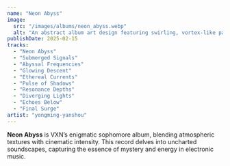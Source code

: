 ```yaml
---
name: "Neon Abyss"
image:
  src: "/images/albums/neon_abyss.webp"
  alt: "An abstract album art design featuring swirling, vortex-like patterns with glowing yellow highlights set against a deep black background, evoking a mysterious and dynamic aesthetic."
publishDate: 2025-02-15
tracks:
  - "Neon Abyss"
  - "Submerged Signals"
  - "Abyssal Frequencies"
  - "Glowing Descent"
  - "Ethereal Currents"
  - "Pulse of Shadows"
  - "Resonance Depths"
  - "Diverging Lights"
  - "Echoes Below"
  - "Final Surge"
artist: "yongming-yanshou"
---
```


**Neon Abyss** is VXN’s enigmatic sophomore album, blending atmospheric textures with cinematic intensity. This record delves into uncharted soundscapes, capturing the essence of mystery and energy in electronic music.
